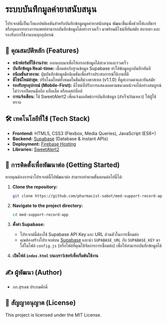 # ระบบบันทึกมูลค่ายาสนับสนุน

โปรเจกต์นี้เป็นเว็บแอปพลิเคชันสำหรับบันทึกข้อมูลมูลค่ายาสนับสนุน พัฒนาขึ้นเพื่อช่วยให้เภสัชกรหรือบุคลากรทางการแพทย์สามารถบันทึกข้อมูลได้อย่างรวดเร็ว มาพร้อมดีไซน์ที่ทันสมัย สบายตา และรองรับการใช้งานบนทุกอุปกรณ์

## 🎉 คุณสมบัติหลัก (Features)

- **หน้าฟอร์มที่ใช้งานง่าย:** ออกแบบมาเพื่อให้กรอกข้อมูลได้สะดวกและรวดเร็ว
- **บันทึกข้อมูล Real-time:** เชื่อมต่อกับฐานข้อมูล Supabase ทำให้ข้อมูลถูกบันทึกทันที
- **อนิเมชันสวยงาม:** ปุ่มบันทึกข้อมูลมีอนิเมชันเพื่อสร้างประสบการณ์ใช้งานที่ดี
- **ดีไซน์ใหม่ล่าสุด:** ปรับโฉมใหม่ทั้งหมดในธีมสีม่วงพาสเทล (v1.1.0) ที่ดูสะอาดตาและทันสมัย
- **รองรับทุกอุปกรณ์ (Mobile-First):** ดีไซน์ที่ปรับการแสดงผลตามขนาดหน้าจอได้อย่างสมบูรณ์ ไม่ว่าจะเปิดบนมือถือ แท็บเล็ต หรือเดสก์ท็อป
- **การแจ้งเตือน:** ใช้ SweetAlert2 เพื่อแจ้งผลลัพธ์การบันทึกข้อมูล (สำเร็จ/ล้มเหลว) ให้ผู้ใช้ทราบ

## 🛠️ เทคโนโลยีที่ใช้ (Tech Stack)

- **Frontend:** HTML5, CSS3 (Flexbox, Media Queries), JavaScript (ES6+)
- **Backend:** [Supabase](https://supabase.io/) (Database & Instant APIs)
- **Deployment:** [Firebase Hosting](https://firebase.google.com/docs/hosting)
- **Libraries:** [SweetAlert2](https://sweetalert2.github.io/)

## 🏁 การติดตั้งเพื่อพัฒนาต่อ (Getting Started)

หากคุณต้องการนำโปรเจกต์นี้ไปพัฒนาต่อ สามารถทำตามขั้นตอนต่อไปนี้ได้:

1.  **Clone the repository:**
    ```bash
    git clone https://github.com/pharmacist-sabot/med-support-record-app.git
    ```

2.  **Navigate to the project directory:**
    ```bash
    cd med-support-record-app
    ```

3.  **ตั้งค่า Supabase:**
    - โปรเจกต์นี้ต้องใช้ Supabase API Key และ URL ส่วนตัวในการเชื่อมต่อ
    - คุณต้องสร้างโปรเจกต์บน [Supabase](https://supabase.io/) และนำ `SUPABASE_URL` กับ `SUPABASE_KEY` มาใส่ในไฟล์ `config.js` (หรือไฟล์ที่คุณใช้จัดการการเชื่อมต่อ) เพื่อให้สามารถบันทึกข้อมูลได้

4.  **เปิดไฟล์ `index.html` บนเบราว์เซอร์เพื่อเริ่มต้นใช้งาน**

## ✍️ ผู้พัฒนา (Author)

- ภก.สุรเดช ประถมศักดิ์ 

## 📄 สัญญาอนุญาต (License)

This project is licensed under the MIT License.
